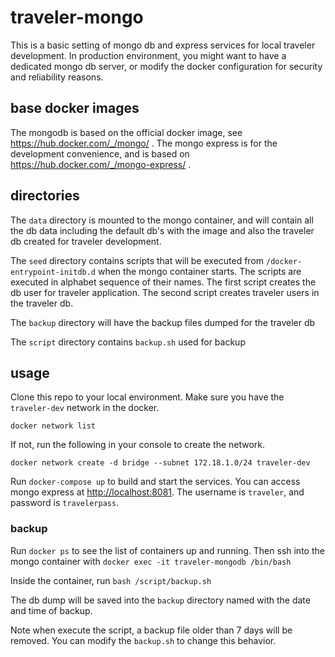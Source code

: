 # traveler-mongo
This is a basic setting of mongo db and express services for local traveler
development. In production environment, you might want to have a dedicated mongo
db server, or modify the docker configuration for security and reliability
reasons.

## base docker images

The mongodb is based on the official docker image, see
https://hub.docker.com/_/mongo/ . The mongo express is for the development
convenience, and is based on https://hub.docker.com/_/mongo-express/ .

## directories

The `data` directory is mounted to the mongo container, and will contain all the
db data including the default db's with the image and also the traveler db
created for traveler development.

The `seed` directory contains scripts that will be executed from
`/docker-entrypoint-initdb.d` when the mongo container starts. The scripts are
executed in alphabet sequence of their names. The first script creates the db
user for traveler application. The second script creates traveler users in the
traveler db.

The `backup` directory will have the backup files dumped for the traveler db

The `script` directory contains `backup.sh` used for backup

## usage

Clone this repo to your local environment. Make sure you have the `traveler-dev` network in the docker.
```
docker network list
```

If not, run the following in your console to create the network.

```
docker network create -d bridge --subnet 172.18.1.0/24 traveler-dev
```

Run `docker-compose up` to build and start the services. You can access mongo
express at <http://localhost:8081>. The username is `traveler`, and password is
`travelerpass`.


### backup
Run `docker ps` to see the list of containers up and running. Then ssh into the
mongo container with
`docker exec -it traveler-mongodb /bin/bash`

Inside the container, run
`bash /script/backup.sh`

The db dump will be saved into the `backup` directory named with the date and
time of backup.

Note when execute the script, a backup file older than 7 days will be removed.
You can modify the `backup.sh` to change this behavior.
